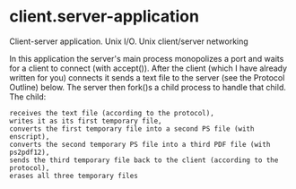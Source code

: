 # client.server-application
Client-server application. Unix I/O. Unix client/server networking

In this application the server's main process monopolizes a port and waits for a client to connect (with accept()). After the client (which I have already written for you) connects it sends a text file to the server (see the Protocol Outline) below. The server then fork()s a child process to handle that child. The child:

    receives the text file (according to the protocol),
    writes it as its first temporary file,
    converts the first temporary file into a second PS file (with enscript),
    converts the second temporary PS file into a third PDF file (with ps2pdf12),
    sends the third temporary file back to the client (according to the protocol),
    erases all three temporary files
